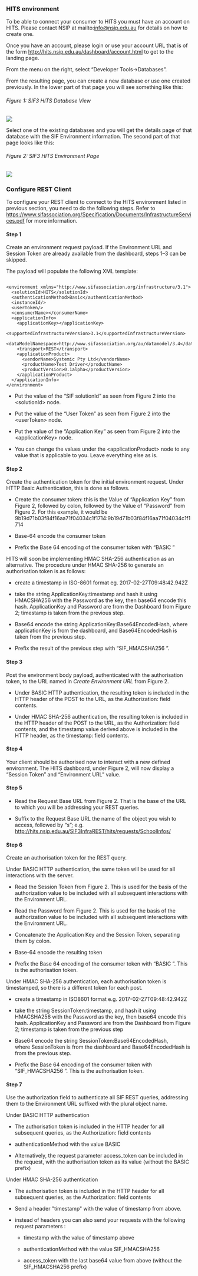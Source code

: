 
### HITS environment

To be able to connect your consumer to HITS you must have an account on
HITS. Please contact NSIP  at mailto:info@nsip.edu.au for details on how to create
one. 

Once you have an account, please login or use your account URL that
is of the form <http://hits.nsip.edu.au/dashboard/account.html> to get
to the landing page. 

From the menu on the right, select “Developer Tools->Databases”.

From the resulting page, you can create a new database or  use one created
previously. In the lower part of that page you will see something like
this:

###### Figure 1: SIF3 HITS Database View

![](figure1.png)

Select one of the existing databases and you will get the details page
of that database with the SIF Environment information. The second part
of that page looks like this:

###### Figure 2: SIF3 HITS Environment Page

![](figure2.png)

### Configure REST Client 

To configure your REST client to connect to the HITS environment listed
in previous section, you need to do the following steps. Refer to
https://www.sifassociation.org/Specification/Documents/InfrastructureServices.pdf
for more information.

#### Step 1
Create an environment request payload. If the Environment
URL and Session Token are already available from the dashboard, steps
1–3 can be skipped.

The payload will populate the following XML template:

```

<environment xmlns="http://www.sifassociation.org/infrastructure/3.1">
  <solutionId>HITS</solutionId>
  <authenticationMethod>Basic</authenticationMethod>
  <instanceId/>
  <userToken/>
  <consumerName></consumerName>
  <applicationInfo>
    <applicationKey></applicationKey>
    <supportedInfrastructureVersion>3.1</supportedInfrastructureVersion>
  <dataModelNamespace>http://www.sifassociation.org/au/datamodel/3.4</dataModelNamespace>
    <transport>REST</transport>
    <applicationProduct>
      <vendorName>Systemic Pty Ltd</vendorName>
      <productName>Test Driver</productName>
      <productVersion>0.1alpha</productVersion>
    </applicationProduct>
  </applicationInfo>
</environment>

```


-   Put the value of the “SIF solutionId” as seen from Figure 2 into the
    &lt;solutionId&gt; node.

-   Put the value of the “User Token” as seen from Figure 2 into the
    &lt;userToken&gt; node.

-   Put the value of the “Application Key” as seen from Figure 2 into
    the &lt;applicationKey&gt; node.

-   You can change the values under the &lt;applicationProduct&gt; node
    to any value that is applicable to you. Leave everything else as is.

#### Step 2
Create the authentication token for the initial environment
request. Under HTTP Basic Authentication, this is done as follows.

-   Create the consumer token: this is the Value of “Application Key”
    from Figure 2, followed by colon, followed by the Value of
    “Password” from Figure 2. For this example, it would be
    9b19d71b03f84f16aa71f04034c1f1714:9b19d71b03f84f16aa71f04034c1f1714

-   Base-64 encode the consumer token

-   Prefix the Base 64 encoding of the consumer token with “BASIC ”

HITS will soon be implementing HMAC SHA-256 authentication as an
alternative. The procedure under HMAC SHA-256 to generate an
authorisation token is as follows:

-   create a timestamp in ISO-8601 format eg. 2017-02-27T09:48:42.942Z

-   take the string ApplicationKey:timestamp and hash it using
    HMACSHA256 with the Password as the key, then base64 encode
    this hash. ApplicationKey and Password are from the Dashboard from
    Figure 2; timestamp is taken from the previous step.

-   Base64 encode the string ApplicationKey:Base64EncodedHash, where
    applicationKey is from the dashboard, and Base64EncodedHash is taken
    from the previous step.

-   Prefix the result of the previous step with “SIF\_HMACSHA256 ”.

#### Step 3 
Post the environment body payload, authenticated with the
authorisation token, to the URL named in *Create Environment URL* from
Figure 2.

-   Under BASIC HTTP authentication, the resulting token is included in
    the HTTP header of the POST to the URL, as the Authorization:
    field contents.

-   Under HMAC SHA-256 authentication, the resulting token is included
    in the HTTP header of the POST to the URL, as the Authorization:
    field contents, and the timestamp value derived above is included in
    the HTTP header, as the timestamp: field contents.

#### Step 4 
Your client should be authorised now to interact with a new
defined environment. The HITS dashboard, under Figure 2, will now
display a “Session Token” and “Environment URL” value.

#### Step 5

-   Read the Request Base URL from Figure 2. That is the base of the URL
    to which you will be addressing your REST queries.

-   Suffix to the Request Base URL the name of the object you wish to
    access, followed by “s”; e.g.
    <http://hits.nsip.edu.au/SIF3InfraREST/hits/requests/SchoolInfos/>

#### Step 6 
Create an authorisation token for the REST query.

Under BASIC HTTP authentication, the same token will be used for all
interactions with the server.

-   Read the Session Token from Figure 2. This is used for the basis of
    the authorization value to be included with all subsequent
    interactions with the Environment URL.

-   Read the Password from Figure 2. This is used for the basis of the
    authorization value to be included with all subsequent interactions
    with the Environment URL.

-   Concatenate the Application Key and the Session Token, separating
    them by colon.

<!-- -->

-   Base-64 encode the resulting token

-   Prefix the Base 64 encoding of the consumer token with “BASIC ”.
    This is the authorisation token.

Under HMAC SHA-256 authentication, each authorisation token is
timestamped, so there is a different token for each post.

-   create a timestamp in ISO8601 format e.g. 2017-02-27T09:48:42.942Z

-   take the string SessionToken:timestamp, and hash it using HMACSHA256
    with the Password as the key, then base64 encode this hash.
    ApplicationKey and Password are from the Dashboard from Figure 2;
    timestamp is taken from the previous step

-   Base64 encode the string SessionToken:Base64EncodedHash,
    where SessionToken is from the dashboard and Base64EncodedHash is
    from the previous step.

-   Prefix the Base 64 encoding of the consumer token with
    “SIF\_HMACSHA256 ”. This is the authorisation token.

#### Step 7

Use the authorization field to authenticate all SIF REST queries,
addressing them to the Environment URL suffixed with the plural object
name.

Under BASIC HTTP authentication

-   The authorisation token is included in the HTTP header for all
    subsequent queries, as the Authorization: field contents

-   authenticationMethod with the value BASIC

-   Alternatively, the request parameter access\_token can be included
    in the request, with the authorisation token as its value (without
    the BASIC prefix)

Under HMAC SHA-256 authentication

-   The authorisation token is included in the HTTP header for all
    subsequent queries, as the Authorization: field contents

-   Send a header "timestamp" with the value of timestamp from above.

-   instead of headers you can also send your requests with the
    following request parameters :

    -   timestamp with the value of timestamp above

    -   authenticationMethod with the value SIF\_HMACSHA256

    -   access\_token with the last base64 value from above (without the
        SIF\_HMACSHA256 prefix)

